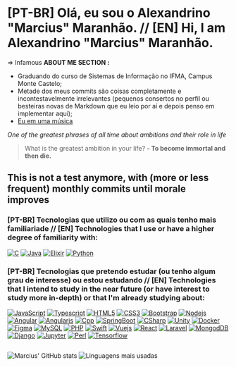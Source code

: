 <!--
**AlexandrinoMaranhao/AlexandrinoMaranhao** is a ✨ _special_ ✨ repository because its `README.md` (this file) appears on your GitHub profile.
Here are some ideas to get you started:
- 🔭 I’m currently working on ...
- 🌱 I’m currently learning ...
- 👯 I’m looking to collaborate on ...
- 🤔 I’m looking for help with ...
- 💬 Ask me about ...
- 📫 How to reach me: ...
- 😄 Pronouns: ...
- ⚡ Fun fact: ...
-->
# [PT-BR] Olá, eu sou o Alexandrino "Marcius" Maranhão. // [EN] Hi, I am Alexandrino "Marcius" Maranhão.
=> Infamous **ABOUT ME SECTION :**
- Graduando do curso de Sistemas de Informação no IFMA, Campus Monte Castelo;
- Metade dos meus commits são coisas completamente e incontestavelmente irrelevantes (pequenos consertos no perfil ou besteiras novas de Markdown que eu leio por aí e depois penso em implementar aqui);
- [Eu em uma música](https://open.spotify.com/intl-pt/track/0HZlND4giwzgolBpaNIRGV)

*One of the greatest phrases of all time about ambitions and their role in life*
> What is the greatest ambition in your life?
> **- To become immortal and then die.**


## This is not a test anymore, with (more or less frequent) monthly commits until morale improves

<!--
<div>
 <a href="https://www.instagram.com/daniel_korban_l/"><img src="https://img.shields.io/badge/Instagram-730F8A?style=for-the-badge&logo=instagram&logoColor=white"/></a>
 <a href="https://www.linkedin.com/in/daniel-lima-973a45227/"><img src="https://img.shields.io/badge/LinkedIn-0077B5?style=for-the-badge&logo=linkedin&logoColor=white"/></a>
 <a href="mailto:daniel99korban@gmail.com"><img src="https://img.shields.io/badge/Gmail-D14836?style=for-the-badge&logo=gmail&logoColor=white"/></a>
</div> [//]: -->

### [PT-BR] Tecnologias que utilizo ou com as quais tenho mais familiariade // [EN] Technologies that I use or have a higher degree of familiarity with:
[![C](https://img.shields.io/badge/C-00599C?style=for-the-badge&logo=c&logoColor=gold)](https://github.com/AlexandrinoMaranhao)
[![Java](https://img.shields.io/badge/Java-ED8B00?style=for-the-badge&logo=openjdk&logoColor=black)](https://github.com/AlexandrinoMaranhao)
[![Elixir](https://img.shields.io/badge/Elixir-100000?style=for-the-badge&logo=elixir&logoColor=gold)](https://github.com/AlexandrinoMaranhao)
[![Python](https://img.shields.io/badge/Python-00000F?style=for-the-badge&logo=python&logoColor=gold)](https://github.com/AlexandrinoMaranhao)

### [PT-BR] Tecnologias que pretendo estudar (ou tenho algum grau de interesse) ou estou estudando // [EN] Technologies that I intend to study in the near future (or have interest to study more in-depth) or that I'm already studying about:
[![JavaScript](https://img.shields.io/badge/JavaScript-323330?style=for-the-badge&logo=javascript&logoColor=gold)](https://github.com/AlexandrinoMaranhao)
[![Typescript](https://img.shields.io/badge/TypeScript-007ACC?style=for-the-badge&logo=typescript&logoColor=gold)](https://github.com/AlexandrinoMaranhao)
[![HTML5](https://img.shields.io/badge/HTML5-E34F26?style=for-the-badge&logo=html5&logoColor=gold)](https://github.com/AlexandrinoMaranhao)
[![CSS3](https://img.shields.io/badge/CSS3-1572B6?style=for-the-badge&logo=css3&logoColor=gold)](https://github.com/AlexandrinoMaranhao)
[![Bootstrap](https://img.shields.io/badge/Bootstrap-563D7C?style=for-the-badge&logo=bootstrap&logoColor=gold)](https://github.com/AlexandrinoMaranhao)
[![Nodejs](https://img.shields.io/badge/Node.js-43853D?style=for-the-badge&logo=node.js&logoColor=gold)](https://github.com/AlexandrinoMaranhao)
[![Angular](https://img.shields.io/badge/Angular-DD0031?style=for-the-badge&logo=angular&logoColor=gold)](https://github.com/AlexandrinoMaranhao)
[![Angularjs](https://img.shields.io/badge/AngularJS-E23237?style=for-the-badge&logo=angularjs&logoColor=gold)](https://github.com/AlexandrinoMaranhao)
[![Cpp](https://img.shields.io/badge/C%2B%2B-00599C?style=for-the-badge&logo=c%2B%2B&logoColor=gold)](https://github.com/AlexandrinoMaranhao)
[![SpringBoot](https://img.shields.io/badge/Springboot-6DB33F?style=for-the-badge&logo=springboot&logoColor=gold)](https://github.com/AlexandrinoMaranhao)
[![CSharp](https://img.shields.io/badge/C%23-239120?style=for-the-badge&logo=c-sharp&logoColor=gold)](https://github.com/AlexandrinoMaranhao)
[![Unity](https://img.shields.io/badge/Unity-100000?style=for-the-badge&logo=unity&logoColor=gold)](https://github.com/AlexandrinoMaranhao)
[![Docker](https://img.shields.io/badge/Docker-100000?style=for-the-badge&logo=docker&logoColor=gold)](https://github.com/AlexandrinoMaranhao)
[![Figma](https://img.shields.io/badge/Figma-F24E1E?style=for-the-badge&logo=figma&logoColor=gold)](https://github.com/AlexandrinoMaranhao)
[![MySQL](https://img.shields.io/badge/MySQL-00000F?style=for-the-badge&logo=mysql&logoColor=gold)](https://github.com/AlexandrinoMaranhao)
[![PHP](https://img.shields.io/badge/PHP-777BB4?style=for-the-badge&logo=php&logoColor=gold)](https://github.com/AlexandrinoMaranhao)
[![Swift](https://img.shields.io/badge/Swift-FA7343?style=for-the-badge&logo=swift&logoColor=gold)](https://github.com/AlexandrinoMaranhao)
[![Vuejs](https://img.shields.io/badge/Vue.js-35495E?style=for-the-badge&logo=vue.js&logoColor=gold)](https://github.com/AlexandrinoMaranhao)
[![React](https://img.shields.io/badge/React-20232A?style=for-the-badge&logo=react&logoColor=gold)](https://github.com/AlexandrinoMaranhao)
[![Laravel](https://img.shields.io/badge/Laravel-FF2D20?style=for-the-badge&logo=laravel&logoColor=gold)](https://github.com/AlexandrinoMaranhao)
[![MongodDB](https://img.shields.io/badge/MongoDB-4EA94B?style=for-the-badge&logo=mongodb&logoColor=gold)](https://github.com/AlexandrinoMaranhao)
[![Django](https://img.shields.io/badge/Django-092E20?style=for-the-badge&logo=django&logoColor=gold)](https://github.com/AlexandrinoMaranhao)
[![Jupyter](https://img.shields.io/badge/Jupyter-F37626.svg?&style=for-the-badge&logo=Jupyter&logoColor=gold)](https://github.com/AlexandrinoMaranhao)
[![Perl](https://img.shields.io/badge/Perl-39457E?style=for-the-badge&logo=perl&logoColor=gold)](https://github.com/AlexandrinoMaranhao)
[![Tensorflow](https://img.shields.io/badge/TensorFlow-FF6F00?style=for-the-badge&logo=TensorFlow&logoColor=gold)](https://github.com/AlexandrinoMaranhao)

<!-- 
[![]()](https://github.com/AlexandrinoMaranhao)
-->

##
 ![Marcius' GitHub stats](https://github-readme-stats.vercel.app/api?username=alexandrinomaranhao&show_icons=true&count_private=true&theme=cobalt)
 ![Linguagens mais usadas](https://github-readme-stats.vercel.app/api/top-langs/?username=alexandrinomaranhao&layout=compact&langs_count=8&theme=cobalt)
